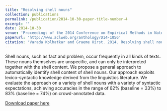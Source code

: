 ```yaml
---
title: "Resolving shell nouns"
collection: publications
permalink: /publication/2014-10-30-paper-title-number-4
excerpt: ''
date: 2014-10-30
venue: 'Proceedings of the 2014 Conference on Empirical Methods in Natural Language Processing'
paperurl: 'http://www.aclweb.org/anthology/D14-1056'
citation: 'Varada Kolhatkar and Graeme Hirst. 2014. Resolving shell nouns. In Proceedings of the 2014 Conference on Empirical Methods in Natural Language Processing, pages 499–510, Doha, Qatar, October. Association for Computational Linguistics.'
---
```


Shell nouns, such as fact and problem, occur frequently in all kinds of texts. These nouns themselves are unspecific, and can
only be interpreted together with the shell content. We propose a general approach to automatically identify shell content of
shell nouns. Our approach exploits lexico-syntactic knowledge derived from the linguistics literature. We evaluate the approach
on a variety of shell nouns with a variety of syntactic expectations, achieving accuracies in the range of 62% (baseline
= 33%) to 83% (baseline = 74%) on crowd-annotated data.

[Download paper here](http://www.aclweb.org/anthology/D14-1056)
